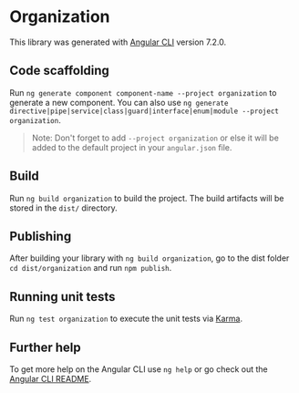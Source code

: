 # Organization

This library was generated with [Angular CLI](https://github.com/angular/angular-cli) version 7.2.0.

## Code scaffolding

Run `ng generate component component-name --project organization` to generate a new component. You can also use `ng generate directive|pipe|service|class|guard|interface|enum|module --project organization`.

> Note: Don't forget to add `--project organization` or else it will be added to the default project in your `angular.json` file.

## Build

Run `ng build organization` to build the project. The build artifacts will be stored in the `dist/` directory.

## Publishing

After building your library with `ng build organization`, go to the dist folder `cd dist/organization` and run `npm publish`.

## Running unit tests

Run `ng test organization` to execute the unit tests via [Karma](https://karma-runner.github.io).

## Further help

To get more help on the Angular CLI use `ng help` or go check out the [Angular CLI README](https://github.com/angular/angular-cli/blob/master/README.md).
